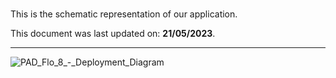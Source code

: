 #

This is the schematic representation of our application. 

This document was last updated on: **21/05/2023**.

---

![PAD_Flo_8_-_Deployment_Diagram](uploads/3a8624b8581922356bb69f9b91e17150/PAD_Flo_8_-_Deployment_Diagram.png)
